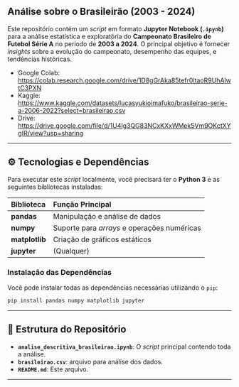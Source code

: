 ## Análise sobre o Brasileirão (2003 - 2024)

Este repositório contém um *script* em formato **Jupyter Notebook (`.ipynb`)** para a análise estatística e exploratória do **Campeonato Brasileiro de Futebol Série A** no período de **2003 a 2024**. O principal objetivo é fornecer *insights* sobre a evolução do campeonato, desempenho das equipes, e tendências históricas.

- Google Colab: https://colab.research.google.com/drive/1D8gGrAka85tefr0ltaoR9UhAlwtC3PXN
- Kaggle: https://www.kaggle.com/datasets/lucasyukioimafuko/brasileirao-serie-a-2006-2022?select=brasileirao.csv
- Drive: https://drive.google.com/file/d/1U4Ig3QG83NCxKXxWMek5Vm9OKctXYgIR/view?usp=sharing

-----

## ⚙️ Tecnologias e Dependências

Para executar este *script* localmente, você precisará ter o **Python 3** e as seguintes bibliotecas instaladas:

| Biblioteca | Função Principal |
| :--- | :--- |
| **pandas** | Manipulação e análise de dados |
| **numpy** | Suporte para *arrays* e operações numéricas |
| **matplotlib** | Criação de gráficos estáticos |
| **jupyter** | (Qualquer) | Execução do *notebook* (`.ipynb`) |

### Instalação das Dependências

Você pode instalar todas as dependências necessárias utilizando o `pip`:

```bash
pip install pandas numpy matplotlib jupyter
```

-----

## 📂 Estrutura do Repositório

  * **`analise_descritiva_brasileirao.ipynb`**: O *script* principal contendo toda a análise.
  * **`brasileirao.csv`**: arquivo para análise dos dados.
  * **`README.md`**: Este arquivo.

-----
